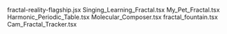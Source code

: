 fractal-reality-flagship.jsx
Singing_Learning_Fractal.tsx
My_Pet_Fractal.tsx
Harmonic_Periodic_Table.tsx
Molecular_Composer.tsx
fractal_fountain.tsx
Cam_Fractal_Tracker.tsx
